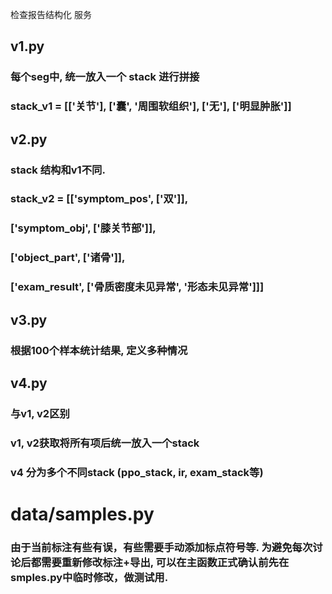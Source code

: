 检查报告结构化 服务

## v1.py 
### 每个seg中, 统一放入一个 stack 进行拼接
### stack_v1 = [['关节'], ['囊', '周围软组织'], ['无'], ['明显肿胀']]

## v2.py
### stack 结构和v1不同.
### stack_v2 = [['symptom_pos', ['双']],
###            ['symptom_obj', ['膝关节部']],
###            ['object_part', ['诸骨']],
###            ['exam_result', ['骨质密度未见异常', '形态未见异常']]]


## v3.py 
### 根据100个样本统计结果, 定义多种情况

## v4.py
### 与v1, v2区别
### v1, v2获取将所有项后统一放入一个stack
### v4 分为多个不同stack (ppo_stack, ir, exam_stack等)

# data/samples.py
### 由于当前标注有些有误，有些需要手动添加标点符号等. 为避免每次讨论后都需要重新修改标注+导出, 可以在主函数正式确认前先在smples.py中临时修改，做测试用.